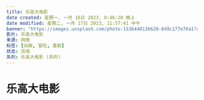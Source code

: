 ```yaml
---
title: 乐高大电影
date created: 星期一, 一月 16日 2023, 8:46:20 晚上
date modified: 星期二, 一月 17日 2023, 11:57:41 中午
banner: "https://images.unsplash.com/photo-1536440136628-849c177e76a1?crop=entropy&cs=tinysrgb&fit=crop&fm=jpg&h=200&ixid=MnwxfDB8MXxyYW5kb218MHx8bW92aWV8fHx8fHwxNjQxNzc3MTgw&ixlib=rb-1.2.1&q=80&utm_campaign=api-credit&utm_medium=referral&utm_source=unsplash_source&w=800"
影片: 乐高大电影
来源: 网络 
标签: [动画, 冒险, 喜剧]
状态: 完成 
系列: 乐高大电影 (系列) 
---
```


# 乐高大电影